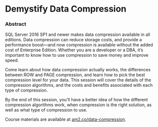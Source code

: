 # Demystify Data Compression

### Abstract
SQL Server 2016 SP1 and newer makes data compression available in all editions. Data compression can reduce storage costs, and provide a performance boost—and now compression is available without the added cost of Enterprise Edition. Whether you are a developer or a DBA, it’s important to know how to use compression to save money and improve speed.

Come learn about how data compression actually works, the differences between ROW and PAGE compression, and learn how to pick the best compression level for your data. This session will cover the details of the compression algorithms, and the costs and benefits associated with each type of compression.

By the end of this session, you’ll have a better idea of how the different compression algorithms work, when compression is the right solution, as well as what type of compression to use.

Course materials are available at [am2.co/data-compression](https://am2.co/data-compression).
